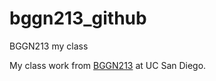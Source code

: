 # bggn213_github
BGGN213 my class 

My class work from [BGGN213](https://bioboot.github.io/bggn213_F24/) at UC San Diego. 
